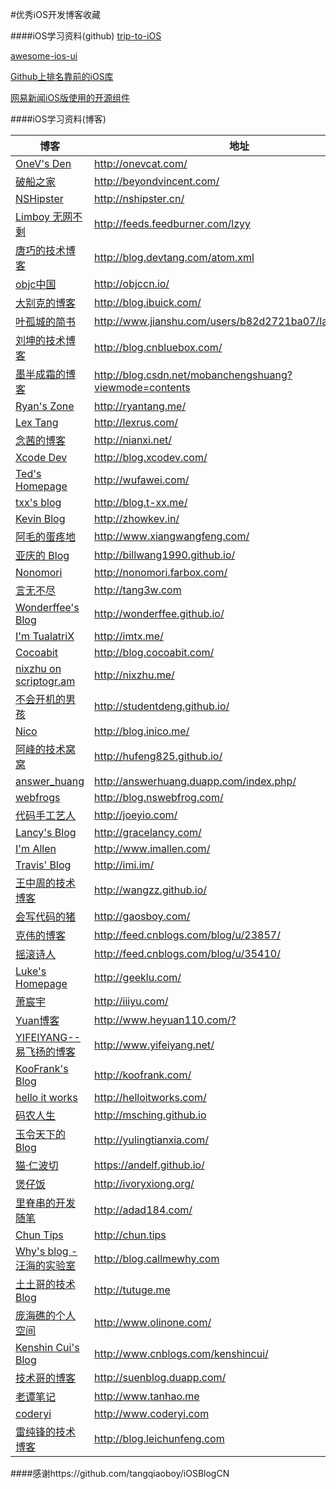 #优秀iOS开发博客收藏

####iOS学习资料(github)
[trip-to-iOS](https://github.com/NunchakusHuang/trip-to-iOS)

[awesome-ios-ui](https://github.com/cjwirth/awesome-ios-ui
)

[Github上排名靠前的iOS库](http://github.ibireme.com/github/list/ios/)

[网易新闻iOS版使用的开源组件](https://github.com/iOSBIGDay/iOS.Big.Day.Communication.High.Bige.Group/blob/master/Blogs/网易新闻ios版使用的开源组件.md)

####iOS学习资料(博客)

博客 | 地址
----- | -----
[OneV's Den](http://onevcat.com) | <http://onevcat.com/>
[破船之家](http://beyondvincent.com) | <http://beyondvincent.com/>
[NSHipster](http://nshipster.cn) | <http://nshipster.cn/>
[Limboy 无网不剩](http://blog.leezhong.com/) | <http://feeds.feedburner.com/lzyy>
[唐巧的技术博客](http://blog.devtang.com) | <http://blog.devtang.com/atom.xml>
[objc中国](http:////objccn.io/) | <http://objccn.io/>
[大别克的博客](http://blog.ibuick.com/) | <http://blog.ibuick.com/>
[叶孤城的简书](http://www.jianshu.com/users/b82d2721ba07/latest_articles) | <http://www.jianshu.com/users/b82d2721ba07/latest_articles>
[刘坤的技术博客](http://blog.cnbluebox.com/) | <http://blog.cnbluebox.com/>
[墨半成霜的博客 ](http://blog.csdn.net/mobanchengshuang?viewmode=contents) | <http://blog.csdn.net/mobanchengshuang?viewmode=contents>
[Ryan's Zone](http://ryantang.me/) | <http://ryantang.me/>
[Lex Tang](http://lexrus.com/) | <http://lexrus.com/>
[念茜的博客](http://nianxi.net) | <http://nianxi.net/>
[Xcode Dev](http://blog.xcodev.com) | <http://blog.xcodev.com/>
[Ted's Homepage](http://wufawei.com/)| <http://wufawei.com/>
[txx's blog](http://blog.t-xx.me) | <http://blog.t-xx.me/>
[Kevin Blog](http://zhowkev.in) | <http://zhowkev.in/>
[阿毛的蛋疼地](http://www.xiangwangfeng.com) | <http://www.xiangwangfeng.com/>
[亚庆的 Blog](http://billwang1990.github.io) | <http://billwang1990.github.io/>
[Nonomori](http://nonomori.farbox.com) | <http://nonomori.farbox.com/>
[言无不尽](http://tang3w.com) | <http://tang3w.com>
[Wonderffee's Blog](http://wonderffee.github.io) | <http://wonderffee.github.io/>
[I'm TualatriX](http://imtx.me) | <http://imtx.me/>
[Cocoabit](http://blog.cocoabit.com) | <http://blog.cocoabit.com/>
[nixzhu on scriptogr.am](http://nixzhu.me) | <http://nixzhu.me/>
[不会开机的男孩](http://studentdeng.github.io) | <http://studentdeng.github.io/>
[Nico](http://blog.inico.me) | <http://blog.inico.me/>
[阿峰的技术窝窝](http://hufeng825.github.io) | <http://hufeng825.github.io/>
[answer_huang](http://answerhuang.duapp.com) | <http://answerhuang.duapp.com/index.php/>
[webfrogs](http://blog.nswebfrog.com/) | <http://blog.nswebfrog.com/>
[代码手工艺人](http://joeyio.com) | <http://joeyio.com/>
[Lancy's Blog](http://gracelancy.com) | <http://gracelancy.com/>
[I'm Allen](http://www.imallen.com) | <http://www.imallen.com/>
[Travis' Blog](http://imi.im/)| <http://imi.im/>
[王中周的技术博客](http://wangzz.github.io/) | <http://wangzz.github.io/>
[会写代码的猪](http://jiajun.org/) | <http://gaosboy.com/>
[克伟的博客](http://wangkewei.cnblogs.com/) | <http://feed.cnblogs.com/blog/u/23857/>
[摇滚诗人](http://cnblogs.com/biosli) | <http://feed.cnblogs.com/blog/u/35410/>
[Luke's Homepage](http://geeklu.com/) | <http://geeklu.com/>
[萧宸宇](http://iiiyu.com/) | <http://iiiyu.com/>
[Yuan博客](http://www.heyuan110.com/) | <http://www.heyuan110.com/?>
[YIFEIYANG--易飞扬的博客](http://www.yifeiyang.net/) | <http://www.yifeiyang.net/>
[KooFrank's Blog](http://koofrank.com/) | <http://koofrank.com/>
[hello it works](http://helloitworks.com) | <http://helloitworks.com/>
[码农人生](http://msching.github.io/) | <http://msching.github.io>
[玉令天下的Blog](http://yulingtianxia.com) | <http://yulingtianxia.com/>
[猫·仁波切](https://andelf.github.io/) | <https://andelf.github.io/>
[煲仔饭](http://ivoryxiong.org/) | <http://ivoryxiong.org/>
[里脊串的开发随笔](http://adad184.com) | <http://adad184.com/>
[Chun Tips](http://chun.tips/)| <http://chun.tips>
[Why's blog - 汪海的实验室](http://blog.callmewhy.com/) | <http://blog.callmewhy.com>
[土土哥的技术Blog](http://tutuge.me/) | <http://tutuge.me>
[庞海礁的个人空间 ](http://www.olinone.com/) | <http://www.olinone.com/>
[Kenshin Cui's Blog](http://www.cnblogs.com/kenshincui/) | <http://www.cnblogs.com/kenshincui/>
[技术哥的博客](http://suenblog.duapp.com/) | <http://suenblog.duapp.com/>
[老谭笔记](http://www.tanhao.me/) | <http://www.tanhao.me>
[coderyi](http://www.coderyi.com/)|<http://www.coderyi.com>
[雷纯锋的技术博客](http://blog.leichunfeng.com) | <http://blog.leichunfeng.com>


####感谢https://github.com/tangqiaoboy/iOSBlogCN
